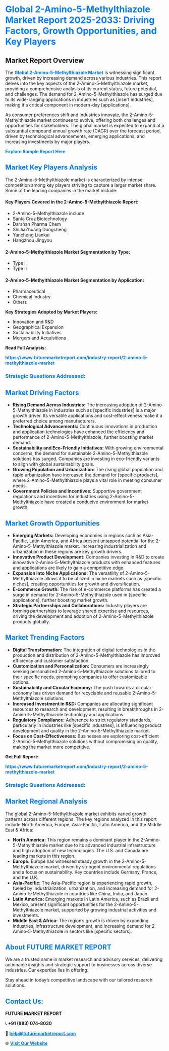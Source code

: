 <h1 style="color: #007BFF;">Global 2-Amino-5-Methylthiazole Market Report 2025-2033: Driving Factors, Growth Opportunities, and Key Players</h1>

<section id="overview">
<h2>Market Report Overview</h2>
<p>The <a href="https://www.futuremarketreport.com/industry-report/2-amino-5-methylthiazole-market" style="color: #007BFF; text-decoration: none;"><strong>Global 2-Amino-5-Methylthiazole Market</strong></a> is witnessing significant growth, driven by increasing demand across various industries. This report delves into the key aspects of the 2-Amino-5-Methylthiazole market, providing a comprehensive analysis of its current status, future potential, and challenges. The demand for 2-Amino-5-Methylthiazole has surged due to its wide-ranging applications in industries such as [insert industries], making it a critical component in modern-day [applications].</p>
<p>As consumer preferences shift and industries innovate, the 2-Amino-5-Methylthiazole market continues to evolve, offering both challenges and opportunities for stakeholders. The global market is expected to expand at a substantial compound annual growth rate (CAGR) over the forecast period, driven by technological advancements, emerging applications, and increasing investments by major players.</p>
</section>

<section id="overview">
<p><a href="https://www.futuremarketreport.com/request-sample/reportId=100882" style="color: #007BFF; text-decoration: none;"><strong>Explore Sample Report Here</strong></a></p>
</section>

<section id="key-players">
<h2 style="color: #007BFF;">Market Key Players Analysis</h2>
<p>The 2-Amino-5-Methylthiazole market is characterized by intense competition among key players striving to capture a larger market share. Some of the leading companies in the market include:</p>
<h4>Key Players Covered in the 2-Amino-5-Methylthiazole Report:</h4>
<ul><li>2-Amino-5-Methylthiazole include</li><li>Santa Cruz Biotechnology</li><li>Darshan Pharma Chem</li><li>ShiJiaZhuang Dongcheng</li><li>Yancheng Liankai</li><li>Hangzhou Jingyou</li></ul>
<h4>2-Amino-5-Methylthiazole Market Segmentation by Type:</h4>
<ul><li>Type I</li><li>Type II</li></ul>

<h4>2-Amino-5-Methylthiazole Market Segmentation by Application:</h4>
<ul><li>Pharmaceutical</li><li>Chemical Industry</li><li>Others</li></ul>
<p><strong>Key Strategies Adopted by Market Players:</strong></p>
<ul>
<li>Innovation and R&D</li>
<li>Geographical Expansion</li>
<li>Sustainability Initiatives</li>
<li>Mergers and Acquisitions</li>
</ul>
</section>

<section>
<p><strong>Read Full Analysis: </strong></p><a href="https://www.futuremarketreport.com/industry-report/2-amino-5-methylthiazole-market" style="color: #007BFF; text-decoration: none;"><strong>https://www.futuremarketreport.com/industry-report/2-amino-5-methylthiazole-market</strong></a>
<h3 style="color: #007BFF;">Strategic Questions Addressed:</h3>
</section>

<section id="driving-factors">
<h2 style="color: #007BFF;">Market Driving Factors</h2>
<ul>
<li><strong>Rising Demand Across Industries:</strong> The increasing adoption of 2-Amino-5-Methylthiazole in industries such as [specific industries] is a major growth driver. Its versatile applications and cost-effectiveness make it a preferred choice among manufacturers.</li>
<li><strong>Technological Advancements:</strong> Continuous innovations in production and application technologies have enhanced the efficiency and performance of 2-Amino-5-Methylthiazole, further boosting market demand.</li>
<li><strong>Sustainability and Eco-Friendly Initiatives:</strong> With growing environmental concerns, the demand for sustainable 2-Amino-5-Methylthiazole solutions has surged. Companies are investing in eco-friendly variants to align with global sustainability goals.</li>
<li><strong>Growing Population and Urbanization:</strong> The rising global population and rapid urbanization have increased the demand for [specific products], where 2-Amino-5-Methylthiazole plays a vital role in meeting consumer needs.</li>
<li><strong>Government Policies and Incentives:</strong> Supportive government regulations and incentives for industries using 2-Amino-5-Methylthiazole have created a conducive environment for market growth.</li>
</ul>
</section>

<section id="growth-opportunities">
<h2 style="color: #007BFF;">Market Growth Opportunities</h2>
<ul>
<li><strong>Emerging Markets:</strong> Developing economies in regions such as Asia-Pacific, Latin America, and Africa present untapped potential for the 2-Amino-5-Methylthiazole market. Increasing industrialization and urbanization in these regions are key growth drivers.</li>
<li><strong>Innovative Product Development:</strong> Companies investing in R&D to create innovative 2-Amino-5-Methylthiazole products with enhanced features and applications are likely to gain a competitive edge.</li>
<li><strong>Expansion into Niche Applications:</strong> The versatility of 2-Amino-5-Methylthiazole allows it to be utilized in niche markets such as [specific niches], creating opportunities for growth and diversification.</li>
<li><strong>E-commerce Growth:</strong> The rise of e-commerce platforms has created a surge in demand for 2-Amino-5-Methylthiazole used in [specific applications], further boosting market growth.</li>
<li><strong>Strategic Partnerships and Collaborations:</strong> Industry players are forming partnerships to leverage shared expertise and resources, driving the development and adoption of 2-Amino-5-Methylthiazole products globally.</li>
</ul>
</section>

<section id="trending-factors">
<h2 style="color: #007BFF;">Market Trending Factors</h2>
<ul>
<li><strong>Digital Transformation:</strong> The integration of digital technologies in the production and distribution of 2-Amino-5-Methylthiazole has improved efficiency and customer satisfaction.</li>
<li><strong>Customization and Personalization:</strong> Consumers are increasingly seeking personalized 2-Amino-5-Methylthiazole solutions tailored to their specific needs, prompting companies to offer customizable options.</li>
<li><strong>Sustainability and Circular Economy:</strong> The push towards a circular economy has driven demand for recyclable and reusable 2-Amino-5-Methylthiazole solutions.</li>
<li><strong>Increased Investment in R&D:</strong> Companies are allocating significant resources to research and development, resulting in breakthroughs in 2-Amino-5-Methylthiazole technology and applications.</li>
<li><strong>Regulatory Compliance:</strong> Adherence to strict regulatory standards, particularly in industries like [specific industries], is influencing product development and quality in the 2-Amino-5-Methylthiazole market.</li>
<li><strong>Focus on Cost-Effectiveness:</strong> Businesses are exploring cost-efficient 2-Amino-5-Methylthiazole solutions without compromising on quality, making the market more competitive.</li>
</ul>
</section>

<section>
<p><strong>Get Full Report: </strong></p><a href="https://www.futuremarketreport.com/industry-report/2-amino-5-methylthiazole-market" style="color: #007BFF; text-decoration: none;"><strong>https://www.futuremarketreport.com/industry-report/2-amino-5-methylthiazole-market</strong></a>
<h3 style="color: #007BFF;">Strategic Questions Addressed:</h3>
</section>


<section id="regional-analysis">
<h2 style="color: #007BFF;">Market Regional Analysis</h2>
<p>The global 2-Amino-5-Methylthiazole market exhibits varied growth patterns across different regions. The key regions analyzed in this report include North America, Europe, Asia-Pacific, Latin America, and the Middle East & Africa:</p>
<ul>
<li><strong>North America:</strong> This region remains a dominant player in the 2-Amino-5-Methylthiazole market due to its advanced industrial infrastructure and high adoption of new technologies. The U.S. and Canada are leading markets in this region.</li>
<li><strong>Europe:</strong> Europe has witnessed steady growth in the 2-Amino-5-Methylthiazole market, driven by stringent environmental regulations and a focus on sustainability. Key countries include Germany, France, and the U.K.</li>
<li><strong>Asia-Pacific:</strong> The Asia-Pacific region is experiencing rapid growth, fueled by industrialization, urbanization, and increasing demand for 2-Amino-5-Methylthiazole in countries like China, India, and Japan.</li>
<li><strong>Latin America:</strong> Emerging markets in Latin America, such as Brazil and Mexico, present significant opportunities for the 2-Amino-5-Methylthiazole market, supported by growing industrial activities and investments.</li>
<li><strong>Middle East & Africa:</strong> The region’s growth is driven by expanding industries, infrastructure development, and increasing demand for 2-Amino-5-Methylthiazole in sectors like [specific sectors].</li>
</ul>
</section>

<footer>
<h2 style="color: #007BFF;">About FUTURE MARKET REPORT</h2>
<p>We are a trusted name in market research and advisory services, delivering actionable insights and strategic support to businesses across diverse industries. Our expertise lies in offering:</p>

<p>Stay ahead in today’s competitive landscape with our tailored research solutions.</p>

<h2 style="color: #007BFF;">Contact Us:</h2>
<p><strong>FUTURE MARKET REPORT</strong></p>
<p>📞 <strong>+91 (883) 074-8030</strong></p>
<p>📧 <strong><a href="mailto:help@futuremarketreport.com" style="color: #007BFF;">help@futuremarketreport.com</a></strong></p>
<p>🌐 <strong><a href="https://www.futuremarketreport.com/" style="color: #007BFF;">Visit Our Website</a></strong></p>
</footer>